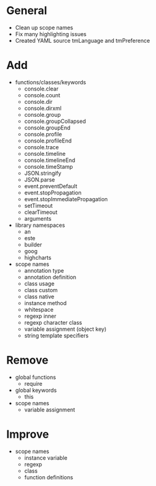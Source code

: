 # General
- Clean up scope names
- Fix many highlighting issues
- Created YAML source tmLanguage and tmPreference

# Add
- functions/classes/keywords
  - console.clear
  - console.count
  - console.dir
  - console.dirxml
  - console.group
  - console.groupCollapsed
  - console.groupEnd
  - console.profile
  - console.profileEnd
  - console.trace
  - console.timeline
  - console.timelineEnd
  - console.timeStamp
  - JSON.stringify
  - JSON.parse
  - event.preventDefault
  - event.stopPropagation
  - event.stopImmediatePropagation
  - setTimeout
  - clearTimeout
  - arguments
- library namespaces
  - an
  - este
  - builder
  - goog
  - highcharts
- scope names
  - annotation type
  - annotation definition
  - class usage
  - class custom
  - class native
  - instance method
  - whitespace
  - regexp inner
  - regexp character class
  - variable assignment (object key)
  - string template specifiers

# Remove
- global functions
  - require
- global keywords
  - this
- scope names
  - variable assignment

# Improve
- scope names
  - instance variable
  - regexp
  - class
  - function definitions

